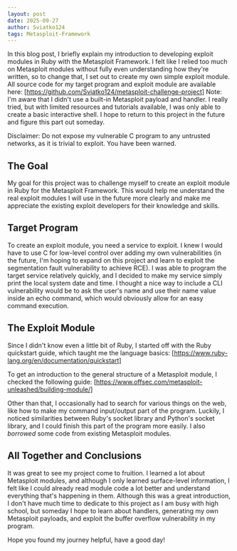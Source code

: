 ```yaml
---
layout: post
date: 2025-09-27
author: Sviatko124
tags: Metasploit-Framework
---
```

In this blog post, I briefly explain my introduction to developing exploit modules in Ruby with the Metasploit Framework. 
I felt like I relied too much on Metasploit modules without fully even understanding how they're written, so to change that, I set out to create my own simple exploit module. 
All source code for my target program and exploit module are available here:
[https://github.com/Sviatko124/metasploit-challenge-project]
Note: I'm aware that I didn't use a built-in Metasploit payload and handler. I really tried, but with limited resources and tutorials available, I was only able to create a basic interactive shell. I hope to return to this project in the future and figure this part out someday. 

Disclaimer: Do not expose my vulnerable C program to any untrusted networks, as it is trivial to exploit. You have been warned. 

## The Goal
My goal for this project was to challenge myself to create an exploit module in Ruby for the Metasploit Framework. This would help me understand the real exploit modules I will use in the future more clearly and make me appreciate the existing exploit developers for their knowledge and skills. 

## Target Program
To create an exploit module, you need a service to exploit. I knew I would have to use C for low-level control over adding my own vulnerabilities (in the future, I'm hoping to expand on this project and learn to exploit the segmentation fault vulnerability to achieve RCE). 
I was able to program the target service relatively quickly, and I decided to make my service simply print the local system date and time. I thought a nice way to include a CLI vulnerability would be to ask the user's name and use their name value inside an echo command, which would obviously allow for an easy command execution. 

## The Exploit Module
Since I didn't know even a little bit of Ruby, I started off with the Ruby quickstart guide, which taught me the language basics:
[https://www.ruby-lang.org/en/documentation/quickstart]

To get an introduction to the general structure of a Metasploit module, I checked the following guide:
[https://www.offsec.com/metasploit-unleashed/building-module/]

Other than that, I occasionally had to search for various things on the web, like how to make my command input/output part of the program. Luckily, I noticed similarities between Ruby's socket library and Python's socket library, and I could finish this part of the program more easily. I also *borrowed* some code from existing Metasploit modules. 

## All Together and Conclusions
It was great to see my project come to fruition. I learned a lot about Metasploit modules, and although I only learned surface-level information, I felt like I could already read module code a lot better and understand everything that's happening in them. 
Although this was a great introduction, I don't have much time to dedicate to this project as I am busy with high school, but someday I hope to learn about handlers, generating my own Metasploit payloads, and exploit the buffer overflow vulnerability in my program. 

Hope you found my journey helpful, have a good day! 
